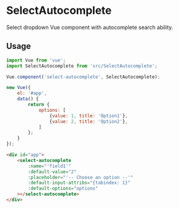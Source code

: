 # SelectAutocomplete

Select dropdown Vue component with autocomplete search ability.


## Usage

```js
import Vue from 'vue';
import SelectAutocomplete from 'src/SelectAutocomplete';

Vue.component('select-autocomplete', SelectAutocomplete);

new Vue({
    el: '#app',
    data() {
        return {
            options: [
                {value: 1, title: 'Option1'},
                {value: 2, title: 'Option2'},
            ]
        };
    }
});
```

```html
<div id="app">
    <select-autocomplete
        :name="'field1'"
        :default-value="2"
        :placeholder="'-- Choose an option --'"
        :default-input-attribs="{tabindex: 1}"
        :default-options="options"
    ></select-autocomplete>
</div>
```

